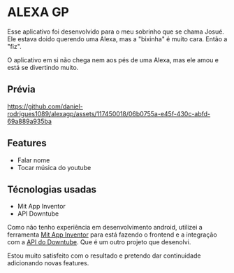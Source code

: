 # ALEXA GP

Esse aplicativo foi desenvolvido para o meu sobrinho que se chama Josué.
Ele estava doido querendo uma Alexa, mas a "bixinha" é muito cara. Então a "fiz".

O aplicativo em si não chega nem aos pés de uma Alexa, mas ele amou e está se divertindo muito.

## Prévia

https://github.com/daniel-rodrigues1089/alexagp/assets/117450018/06b0755a-e45f-430c-abfd-69a889a935ba

## Features 

- Falar nome
- Tocar música do youtube

## Técnologias usadas

- Mit App Inventor
- API Downtube

Como não tenho experiência em desenvolvimento android, utilizei a ferramenta <a href="https://appinventor.mit.edu/">Mit App Inventor</a>
para está fazendo o frontend e a integração com a <a href="https://github.com/daniel-rodrigues1089/api-downtube">API do Downtube</a>. Que é um outro projeto que desenolvi.

Estou muito satisfeito com o resultado e pretendo dar continuidade adicionando novas features.
